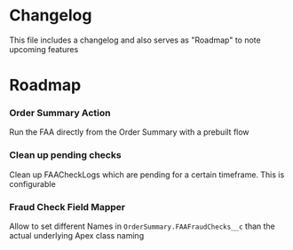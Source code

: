 # Changelog

This file includes a changelog and also serves as "Roadmap" to note upcoming features




# Roadmap

### Order Summary Action
Run the FAA directly from the Order Summary with a prebuilt flow


### Clean up pending checks
Clean up FAACheckLogs which are pending for a certain timeframe. This is configurable


### Fraud Check Field Mapper
Allow to set different Names in `OrderSummary.FAAFraudChecks__c` than the actual underlying Apex class naming